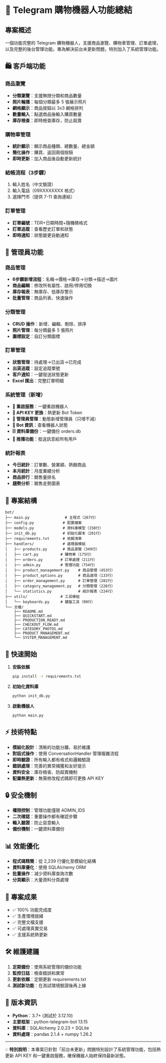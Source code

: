 # 🤖 Telegram 購物機器人功能總結

## 專案概述

一個功能完整的 Telegram 購物機器人，支援商品瀏覽、購物車管理、訂單處理，以及完整的後台管理功能。專為解決前台未更新問題，特別加入了系統管理功能。

## 🛍️ 客戶端功能

### 商品瀏覽
- **分類瀏覽**：支援無限分類和商品數量
- **照片輪播**：每個分類最多 5 張展示照片
- **網格顯示**：商品按鈕以 3x3 網格排列
- **數量輸入**：點選商品後輸入購買數量
- **庫存檢查**：即時檢查庫存，防止超賣

### 購物車管理
- **統計顯示**：顯示商品種類、總數量、總金額
- **簡化操作**：購買、返回兩個按鈕
- **即時更新**：加入商品後自動更新統計

### 結帳流程（3步驟）
1. 輸入姓名（中文驗證）
2. 輸入電話（09XXXXXXXX 格式）
3. 選擇門市（提供 7-11 查詢連結）

### 訂單管理
- **訂單編號**：TDR+日期時間+隨機碼格式
- **訂單追蹤**：查看歷史訂單和狀態
- **即時通知**：狀態變更自動通知

## 🔧 管理員功能

### 商品管理
- **6步驟新增流程**：名稱→價格→庫存→分類→描述→圖片
- **商品編輯**：修改所有屬性、啟用/停用切換
- **庫存報表**：無庫存、低庫存警示
- **批量管理**：商品列表、快速操作

### 分類管理
- **CRUD 操作**：新增、編輯、刪除、排序
- **照片管理**：每分類最多 5 張照片
- **圖標設定**：自訂分類圖標

### 訂單管理
- **狀態管理**：待處理→已出貨→已完成
- **出貨追蹤**：設定追蹤單號
- **客戶通知**：一鍵發送狀態更新
- **Excel 匯出**：完整訂單明細

### 系統管理（新增）
- **🔄 重啟服務**：一鍵重啟機器人
- **🔑 API KEY 更換**：熱更新 Bot Token
- **👥 管理員管理**：動態新增管理員（只增不減）
- **📱 Bot 資訊**：查看機器人狀態
- **🗄️ 資料庫備份**：一鍵備份 orders.db
- **📢 推播功能**：發送訊息給所有用戶

### 統計報表
- **今日統計**：訂單數、營業額、熱銷商品
- **本月統計**：月度業績分析
- **商品排行**：銷售量排名
- **趨勢分析**：銷售走勢圖表

## 📂 專案結構

```
bot/
├── main.py                # 主程式（267行）
├── config.py             # 配置檔案
├── models.py             # 資料庫模型（158行）
├── init_db.py            # 初始化腳本（201行）
├── requirements.txt      # 依賴清單
├── handlers/             # 處理器模組
│   ├── products.py       # 商品瀏覽（349行）
│   ├── cart.py          # 購物車（175行）
│   ├── orders.py        # 訂單處理（211行）
│   ├── admin.py         # 管理功能（754行）
│   ├── product_management.py    # 商品管理（453行）
│   ├── product_options.py       # 商品選項（133行）
│   ├── order_management.py      # 訂單管理（282行）
│   ├── category_management.py   # 分類管理（226行）
│   └── statistics.py            # 統計報表（224行）
├── utils/               # 工具模組
│   └── keyboards.py     # 鍵盤工具（90行）
└── 文檔/
    ├── README.md
    ├── QUICKSTART.md
    ├── PRODUCTION_READY.md
    ├── CHECKOUT_FLOW.md
    ├── CATEGORY_PHOTOS.md
    ├── PRODUCT_MANAGEMENT.md
    └── SYSTEM_MANAGEMENT.md
```

## 🚀 快速開始

1. **安裝依賴**
   ```bash
   pip install -r requirements.txt
   ```

2. **初始化資料庫**
   ```bash
   python init_db.py
   ```

3. **啟動機器人**
   ```bash
   python main.py
   ```

## ⚡ 技術特點

- **模組化設計**：清晰的功能分離，易於維護
- **對話式操作**：使用 ConversationHandler 管理複雜流程
- **即時驗證**：所有輸入都有格式和邏輯驗證
- **錯誤處理**：完善的異常捕獲和友好提示
- **資料安全**：庫存檢查、防超賣機制
- **配置熱更新**：無需修改程式碼即可更換 API KEY

## 🔒 安全機制

- **權限控制**：管理功能僅限 ADMIN_IDS
- **二次確認**：重要操作都有確認步驟
- **輸入驗證**：防止惡意輸入
- **備份機制**：一鍵資料庫備份

## 📊 效能優化

- **程式碼精簡**：從 2,239 行優化至模組化結構
- **資料庫優化**：使用 SQLAlchemy ORM
- **批量操作**：減少資料庫查詢次數
- **分頁顯示**：大量資料分頁處理

## 🎯 專案成果

- ✅ 100% 功能完成度
- ✅ 生產環境就緒
- ✅ 完整文檔支援
- ✅ 可處理真實交易
- ✅ 支援系統熱更新

## 🛠️ 維護建議

1. **定期備份**：使用系統管理的備份功能
2. **監控日誌**：檢查錯誤和異常
3. **更新依賴**：定期更新 requirements.txt
4. **測試新功能**：在測試環境驗證後再上線

## 📝 版本資訊

- **Python**：3.7+ (測試於 3.12.10)
- **主要框架**：python-telegram-bot 13.15
- **資料庫**：SQLAlchemy 2.0.23 + SQLite
- **資料處理**：pandas 2.1.4 + numpy 1.26.2

---

💡 **特別說明**：本專案已針對「前台未更新」問題特別設計了系統管理功能，包括熱更新 API KEY 和一鍵重啟服務，確保機器人始終保持最新狀態。 